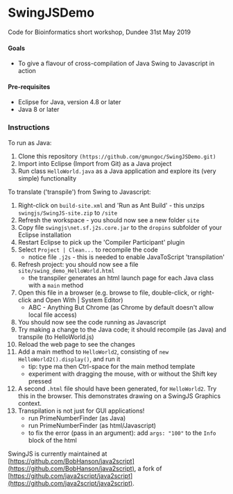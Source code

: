 # SwingJSDemo
Code for Bioinformatics short workshop, Dundee 31st May 2019

#### Goals
*   To give a flavour of cross-compilation of Java Swing to Javascript in action 

#### Pre-requisites
*   Eclipse for Java, version 4.8 or later
*   Java 8 or later 

### Instructions
To run as Java:
1.  Clone this repository `(https://github.com/gmungoc/SwingJSDemo.git)`
2.  Import into Eclipse (Import from Git) as a Java project
3.  Run class `HelloWorld.java` as a Java application and explore its (very simple) functionality

To translate ('transpile') from Swing to Javascript:
1.  Right-click on `build-site.xml` and 'Run as Ant Build' - this unzips `swingjs/SwingJS-site.zip` to `/site`
2.  Refresh the workspace - you should now see a new folder `site` 
3.  Copy file `swingjs\net.sf.j2s.core.jar` to the `dropins` subfolder of your Eclipse installation
4.  Restart Eclipse to pick up the 'Compiler Participant' plugin
5.  Select `Project | Clean...` to recompile the code
    * notice file `.j2s` - this is needed to enable JavaToScript 'transpilation'
6.  Refresh project: you should now see a file `site/swing_demo_HelloWorld.html`
    * the transpiler generates an html launch page for each Java class with a `main` method
7.  Open this file in a browser (e.g. browse to file, double-click, or right-click and Open With | System Editor)
    * ABC - Anything But Chrome (as Chrome by default doesn't allow local file access)
8.  You should now see the code running as Javascript
9.  Try making a change to the Java code; it should recompile (as Java) and transpile (to HelloWorld.js)
10. Reload the web page to see the changes
11. Add a main method to `HelloWorld2`, consisting of `new HelloWorld2().display()`, and run it
    * tip: type ma then Ctrl-space for the main method template
    * experiment with dragging the mouse, with or without the Shift key pressed
12. A second `.html` file should have been generated, for `HelloWorld2`. Try this in the browser. This demonstrates drawing on a SwingJS Graphics context.
13. Transpilation is not just for GUI applications!
    * run PrimeNumberFinder (as Java)
    * run PrimeNumberFinder (as html/Javascript)
    * to fix the error (pass in an argument): add `args: "100"` to the `Info` block of the html

SwingJS is currently maintained at [https://github.com/BobHanson/java2script](https://github.com/BobHanson/java2script), a fork of [https://github.com/java2script/java2script](https://github.com/java2script/java2script).